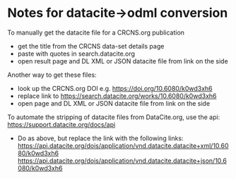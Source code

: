 # Notes for datacite->odml conversion

To manually get the datacite file for a CRCNS.org publication
- get the title from the CRCNS data-set details page
- paste with quotes in search.datacite.org
- open result page and DL XML or JSON datacite file from link on the side 

Another way to get these files:
- look up the CRCNS.org DOI e.g. https://doi.org/10.6080/k0wd3xh6 
- replace link to https://search.datacite.org/works/10.6080/k0wd3xh6
- open page and DL XML or JSON datacite file from link on the side

To automate the stripping of datacite files from DataCite.org, use the api:
    https://support.datacite.org/docs/api

- Do as above, but replace the link with the following links:
    https://api.datacite.org/dois/application/vnd.datacite.datacite+xml/10.6080/k0wd3xh6
    https://api.datacite.org/dois/application/vnd.datacite.datacite+json/10.6080/k0wd3xh6


